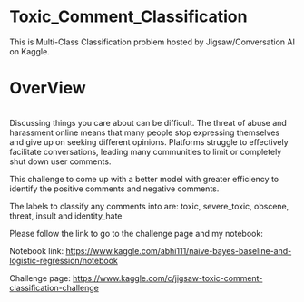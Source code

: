 # Toxic_Comment_Classification

This is Multi-Class Classification problem hosted by Jigsaw/Conversation AI on Kaggle.

<h1>OverView</h1><br>
Discussing things you care about can be difficult. The threat of abuse and harassment online means that many people stop expressing themselves and give up on seeking different opinions. Platforms struggle to effectively facilitate conversations, leading many communities to limit or completely shut down user comments.

This challenge to come up with a better model with greater efficiency to identify the positive comments and negative comments.

The labels to classify any comments into are:
toxic, severe_toxic, obscene, threat, insult and identity_hate

Please follow the link to go to the challenge page and my notebook:

Notebook link:
https://www.kaggle.com/abhi111/naive-bayes-baseline-and-logistic-regression/notebook

Challenge page:
https://www.kaggle.com/c/jigsaw-toxic-comment-classification-challenge

